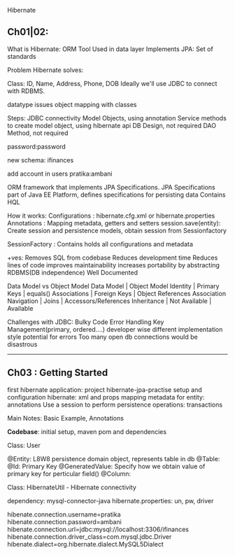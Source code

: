 Hibernate

Ch01|02:
--------
What is Hibernate:
ORM Tool
Used in data layer
Implements JPA: Set of standards 


Problem Hibernate solves:

Class: ID, Name, Address, Phone, DOB
Ideally we'll use JDBC to connect with RDBMS.

datatype issues
object mapping with classes


Steps:
JDBC connectivity
Model Objects, using annotation
Service methods to create model object, using hibernate api
DB Design, not required
DAO Method, not required


password:password

new schema: ifinances

add account in users
pratika:ambani

ORM framework that implements JPA Specifications.
JPA Specifications part of Java EE Platform, defines specifications for persisting data
Contains HQL


How it works:
Configurations		: hibernate.cfg.xml or hibernate.properties
Annotations			: Mapping metadata, getters and setters
session.save(entity): Create session and persistence models, obtain session from Sessionfactory

SessionFactory		: Contains holds all configurations and metadata


+ves:
Removes SQL from codebase
Reduces development time
Reduces lines of code
improves maintainability
increases portability by abstracting RDBMS(DB independence)
Well Documented



Data Model vs Object Model
							Data Model		|		Object Model
Identity				|	Primary Keys	|	equals()
Associations			|	Foreign Keys	|	Object References
Association Navigation	|		Joins		|	Accessors/References
Inheritance				|	Not Available	|	Available


Challenges with JDBC:
Bulky Code
Error Handling
Key Management(primary, ordered....)
developer wise different implementation style
potential for errors
Too many open db connections would be disastrous


------------------------------------------------------------------------------------------------------------------------

Ch03 : Getting Started
--------

first hibernate application: project hibernate-jpa-practise
setup and configuration hibernate: xml and props
mapping metadata for entity: annotations
Use a session to perform persistence operations: transactions

Main Notes: Basic Example, Annotations


**Codebase**: initial setup, maven pom and dependencies

Class: User

@Entity: L8W8 persistence domain object, represents table in db
@Table:
@Id: Primary Key
@GeneratedValue: Specify how we obtain value of primary key for perticular field()
@Column:

Class: HibernateUtil - Hibernate connectivity

dependency: mysql-connector-java
hibernate.properties: un, pw, driver

hibenate.connection.username=pratika
hibenate.connection.password=ambani
hibenate.connection.url=jdbc:mysql://localhost:3306/ifinances
hibenate.connection.driver_class=com.mysql.jdbc.Driver
hibenate.dialect=org.hibernate.dialect.MySQL5Dialect